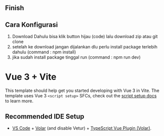 ## Finish

## Cara Konfigurasi
1. Download Dahulu bisa klik button hijau (code) lalu download zip atau git clone
2. setelah ke download jangan dijalankan dlu perlu install package terlebih dahulu (command : npm install)
3. jika sudah install package tinggal run (command : npm run dev)


# Vue 3 + Vite

This template should help get you started developing with Vue 3 in Vite. The template uses Vue 3 `<script setup>` SFCs, check out the [script setup docs](https://v3.vuejs.org/api/sfcscript-setup.html#sfc-script-setup) to learn more.

## Recommended IDE Setup

- [VS Code](https://code.visualstudio.com/) + [Volar](https://marketplace.visualstudio.com/items?itemName=Vue.volar) (and disable Vetur) + [TypeScript Vue Plugin (Volar)](https://marketplace.visualstudio.com/items?itemName=Vue.vscode-typescript-vue-plugin).
